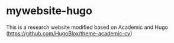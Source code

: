 # mywebsite-hugo
This is a research website modified based on Academic and Hugo (https://github.com/HugoBlox/theme-academic-cv)

